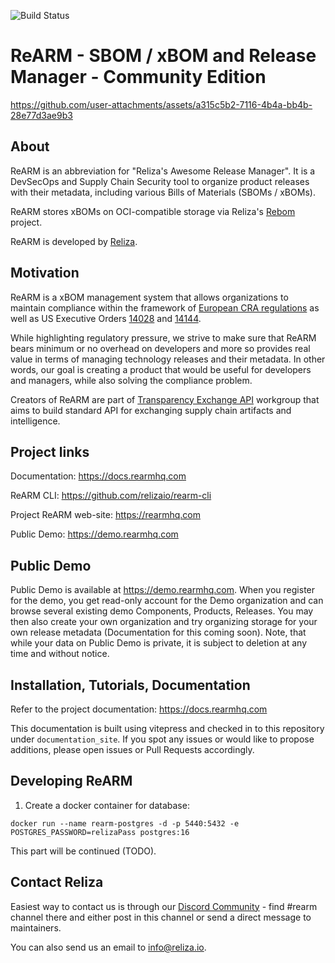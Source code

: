 ![Build Status](https://github.com/relizaio/rearm/actions/workflows/github_actions.yml/badge.svg?branch=main)

# ReARM - SBOM / xBOM and Release Manager - Community Edition

https://github.com/user-attachments/assets/a315c5b2-7116-4b4a-bb4b-28e77d3ae9b3

## About
ReARM is an abbreviation for "Reliza's Awesome Release Manager". It is a DevSecOps and Supply Chain Security tool to organize product releases with their metadata, including various Bills of Materials (SBOMs / xBOMs).

ReARM stores xBOMs on OCI-compatible storage via Reliza's [Rebom](https://github.com/relizaio/rebom) project.

ReARM is developed by [Reliza](https://reliza.io).

## Motivation
ReARM is a xBOM management system that allows organizations to maintain compliance within the framework of [European CRA regulations](https://eur-lex.europa.eu/eli/reg/2024/2847/oj) as well as US Executive Orders [14028](https://www.federalregister.gov/documents/2021/05/17/2021-10460/improving-the-nations-cybersecurity) and [14144](https://www.federalregister.gov/documents/2025/01/17/2025-01470/strengthening-and-promoting-innovation-in-the-nations-cybersecurity).

While highlighting regulatory pressure, we strive to make sure that ReARM bears minimum or no overhead on developers and more so provides real value in terms of managing technology releases and their metadata. In other words, our goal is creating a product that would be useful for developers and managers, while also solving the compliance problem.

Creators of ReARM are part of [Transparency Exchange API](https://github.com/CycloneDX/transparency-exchange-api/) workgroup that aims to build standard API for exchanging supply chain artifacts and intelligence.

## Project links
Documentation: https://docs.rearmhq.com

ReARM CLI: https://github.com/relizaio/rearm-cli

Project ReARM web-site: https://rearmhq.com

Public Demo: https://demo.rearmhq.com

## Public Demo
Public Demo is available at https://demo.rearmhq.com. When you register for the demo, you get read-only account for the Demo organization and can browse several existing demo Components, Products, Releases. You may then also create your own organization and try organizing storage for your own release metadata (Documentation for this coming soon). Note, that while your data on Public Demo is private, it is subject to deletion at any time and without notice.

## Installation, Tutorials, Documentation
Refer to the project documentation: https://docs.rearmhq.com

This documentation is built using vitepress and checked in to this repository under `documentation_site`. If you spot any issues or would like to propose additions, please open issues or Pull Requests accordingly.

## Developing ReARM

1. Create a docker container for database:
```
docker run --name rearm-postgres -d -p 5440:5432 -e POSTGRES_PASSWORD=relizaPass postgres:16
```

This part will be continued (TODO).

## Contact Reliza
Easiest way to contact us is through our [Discord Community](https://devopscommunity.org/) - find #rearm channel there and either post in this channel or send a direct message to maintainers.

You can also send us an email to [info@reliza.io](mailto:info@reliza.io).
